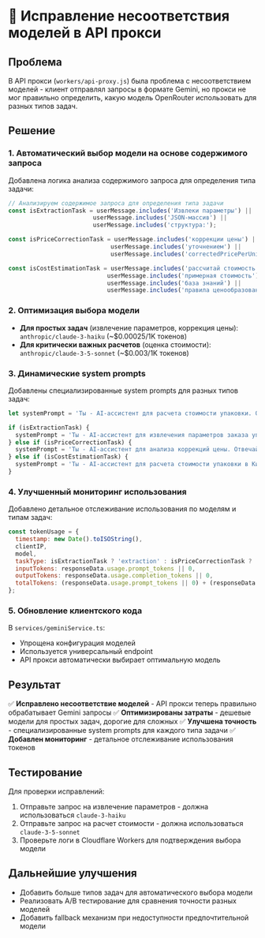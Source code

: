 # 🔧 Исправление несоответствия моделей в API прокси

## Проблема
В API прокси (`workers/api-proxy.js`) была проблема с несоответствием моделей - клиент отправлял запросы в формате Gemini, но прокси не мог правильно определить, какую модель OpenRouter использовать для разных типов задач.

## Решение

### 1. Автоматический выбор модели на основе содержимого запроса

Добавлена логика анализа содержимого запроса для определения типа задачи:

```javascript
// Анализируем содержимое запроса для определения типа задачи
const isExtractionTask = userMessage.includes('Извлеки параметры') || 
                        userMessage.includes('JSON-массив') ||
                        userMessage.includes('структура:');

const isPriceCorrectionTask = userMessage.includes('коррекции цены') ||
                             userMessage.includes('уточнением') ||
                             userMessage.includes('correctedPricePerUnit');

const isCostEstimationTask = userMessage.includes('рассчитай стоимость') ||
                            userMessage.includes('примерная стоимость') ||
                            userMessage.includes('база знаний') ||
                            userMessage.includes('правила ценообразования');
```

### 2. Оптимизация выбора модели

- **Для простых задач** (извлечение параметров, коррекция цены): `anthropic/claude-3-haiku` (~$0.00025/1K токенов)
- **Для критически важных расчетов** (оценка стоимости): `anthropic/claude-3-5-sonnet` (~$0.003/1K токенов)

### 3. Динамические system prompts

Добавлены специализированные system prompts для разных типов задач:

```javascript
let systemPrompt = 'Ты - AI-ассистент для расчета стоимости упаковки. Отвечай на русском языке.';

if (isExtractionTask) {
  systemPrompt = 'Ты - AI-ассистент для извлечения параметров заказа упаковки. Отвечай на русском языке. Всегда возвращай данные в строгом JSON формате.';
} else if (isPriceCorrectionTask) {
  systemPrompt = 'Ты - AI-ассистент для анализа коррекций цены. Отвечай на русском языке. Всегда возвращай данные в строгом JSON формате.';
} else if (isCostEstimationTask) {
  systemPrompt = 'Ты - AI-ассистент для расчета стоимости упаковки в Китае. Отвечай на русском языке. Используй базу знаний и правила ценообразования для точных расчетов.';
}
```

### 4. Улучшенный мониторинг использования

Добавлено детальное отслеживание использования по моделям и типам задач:

```javascript
const tokenUsage = {
  timestamp: new Date().toISOString(),
  clientIP,
  model,
  taskType: isExtractionTask ? 'extraction' : isPriceCorrectionTask ? 'priceCorrection' : isCostEstimationTask ? 'costEstimation' : 'general',
  inputTokens: responseData.usage.prompt_tokens || 0,
  outputTokens: responseData.usage.completion_tokens || 0,
  totalTokens: (responseData.usage.prompt_tokens || 0) + (responseData.usage.completion_tokens || 0),
};
```

### 5. Обновление клиентского кода

В `services/geminiService.ts`:
- Упрощена конфигурация моделей
- Используется универсальный endpoint
- API прокси автоматически выбирает оптимальную модель

## Результат

✅ **Исправлено несоответствие моделей** - API прокси теперь правильно обрабатывает Gemini запросы
✅ **Оптимизированы затраты** - дешевые модели для простых задач, дорогие для сложных
✅ **Улучшена точность** - специализированные system prompts для каждого типа задачи
✅ **Добавлен мониторинг** - детальное отслеживание использования токенов

## Тестирование

Для проверки исправлений:

1. Отправьте запрос на извлечение параметров - должна использоваться `claude-3-haiku`
2. Отправьте запрос на расчет стоимости - должна использоваться `claude-3-5-sonnet`
3. Проверьте логи в Cloudflare Workers для подтверждения выбора модели

## Дальнейшие улучшения

- Добавить больше типов задач для автоматического выбора модели
- Реализовать A/B тестирование для сравнения точности разных моделей
- Добавить fallback механизм при недоступности предпочтительной модели
